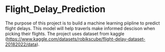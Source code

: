# Flight_Delay_Prediction

The purpose of this project is to build a machine learning piipline to predict flight delays. This model will help traverls make informed descison when picking their flights. The project uses dataset from kaggle (https://www.kaggle.com/datasets/robikscube/flight-delay-dataset-20182022/data).
